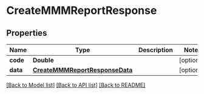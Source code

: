 # CreateMMMReportResponse

## Properties
Name | Type | Description | Notes
------------ | ------------- | ------------- | -------------
**code** | **Double** |  | [optional] 
**data** | [**CreateMMMReportResponseData**](CreateMMMReportResponseData.md) |  | [optional] 

[[Back to Model list]](../README.md#documentation-for-models) [[Back to API list]](../README.md#documentation-for-api-endpoints) [[Back to README]](../README.md)


